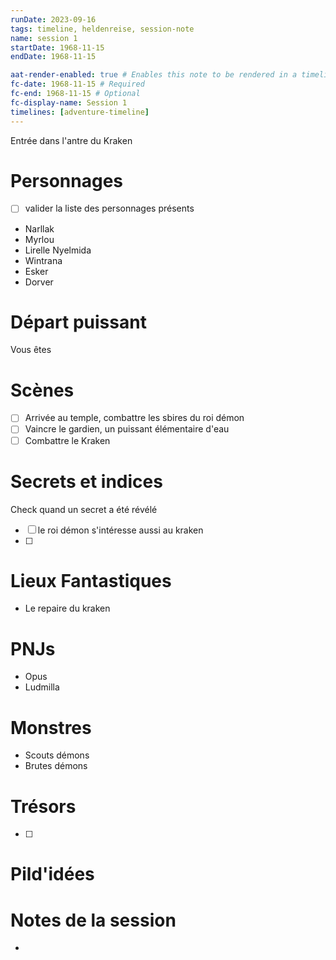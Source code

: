```yaml
---
runDate: 2023-09-16
tags: timeline, heldenreise, session-note
name: session 1
startDate: 1968-11-15
endDate: 1968-11-15

aat-render-enabled: true # Enables this note to be rendered in a timeline
fc-date: 1968-11-15 # Required
fc-end: 1968-11-15 # Optional
fc-display-name: Session 1
timelines: [adventure-timeline]
---
```


<span 
	  class='ob-timelines' 
	  data-date='1968-11-15-00' 
	  data-title='Session 1' 
	  data-class='orange' 
	  data-type='range' 
	  data-end='1968-11-15-00'> 
	Entrée dans l'antre du Kraken
</span>

# Personnages
- [ ] valider la liste des personnages présents
- Narllak
- Myrlou
- Lirelle Nyelmida
- Wintrana
- Esker
- Dorver

# Départ puissant
Vous êtes 

# Scènes
- [ ] Arrivée au temple, combattre les sbires du roi démon
- [ ] Vaincre le gardien, un puissant élémentaire d'eau
- [ ] Combattre le Kraken

# Secrets et indices
Check quand un secret a été révélé
- [ ] le roi démon s'intéresse aussi au kraken
- [ ] 

# Lieux Fantastiques
- Le repaire du kraken

# PNJs
- Opus
- Ludmilla

# Monstres
- Scouts démons
- Brutes démons

# Trésors
- [ ]


# Pild'idées
> 

# Notes de la session
- 



